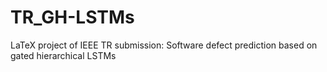 # TR_GH-LSTMs
LaTeX project of IEEE TR submission: Software defect prediction based on gated hierarchical LSTMs
